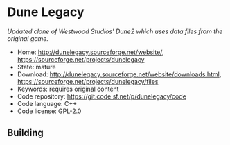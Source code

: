 # Dune Legacy

_Updated clone of Westwood Studios' Dune2 which uses data files from the original game._

- Home: http://dunelegacy.sourceforge.net/website/, https://sourceforge.net/projects/dunelegacy
- State: mature
- Download: http://dunelegacy.sourceforge.net/website/downloads.html, https://sourceforge.net/projects/dunelegacy/files
- Keywords: requires original content
- Code repository: https://git.code.sf.net/p/dunelegacy/code
- Code language: C++
- Code license: GPL-2.0

## Building

